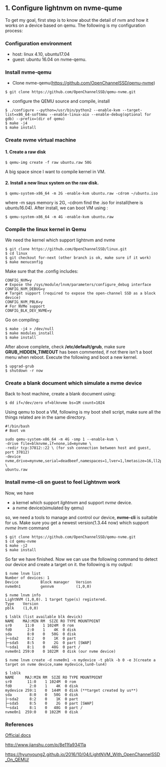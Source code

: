 ## 1. Configure lightnvm on nvme-qume
To get my goal, first step is to know about the detail of nvm and how it works on a device based on qemu. The following is my configuration process:
### Configuration environment
- host: linux 4.10, ubuntu17.04 
- guest: ubuntu 16.04 on nvme-qemu.

### Install nvme-qemu
* Clone nvme-qemu(https://github.com/OpenChannelSSD/qemu-nvme)

`$ git clone https://github.com/OpenChannelSSD/qemu-nvme.git `

* configure the QEMU source and compile, install

```
$ ./configure --python=/usr/bin/python2 --enable-kvm --target-list=x86_64-softmmu --enable-linux-aio --enable-debug(optional for gdb) --prefix=(dir of qemu) 
$ make -j4
$ make install
```  
### Create nvme virtual machine
#### 1. Create a raw disk
`$ qemu-img create -f raw ubuntu.raw 50G`

A big space since I want to compile kernel in VM.
#### 2. Install a new linux system on the raw disk.
`$ qemu-system-x86_64 -m 2G -enable-kvm ubuntu.raw -cdrom ~/ubuntu.iso `

where -m says memory is 2G, -cdrom find the .iso for install(here is ubuntu16.04). After install, we can boot VM using :

`$ qemu-system-x86_64 -m 4G -enable-kvm ubuntu.raw`
### Compile the linux kernel in Qemu
We need the kernel which support lightnvm and nvme

```
$ git clone https://github.com/OpenChannelSSD/linux.git
$ cd linux
$ git checkout for-next (other branch is ok, make sure if it work)
$ make menuconfig  
```
Make sure that the .config includes:

```
CONFIG_NVM=y
# Expose the /sys/module/lnvm/parameters/configure_debug interface
CONFIG_NVM_DEBUG=y
# Target support (required to expose the open-channel SSD as a block device)
CONFIG_NVM_PBLK=y    
# For NVMe support
CONFIG_BLK_DEV_NVME=y
```
Go on compiling:

```
$ make -j4 > /dev/null 
$ make modules_install 
$ make install
```
After above complete, check **/etc/default/grub**, make sure **GRUB\_HIDDEN\_TIMEOUT** has been commented, if not there isn't a boot menu when reboot. Execute the following and boot a new kernel.

```
$ upgrad-grub
$ shutdown -r now
``` 
### Create a blank document which simulate a nvme device

Back to host machine, create a blank document using:
 
`$ dd if=/dev/zero of=blknvme bs=1M count=1024`

Using qemu to boot a VM, following is my boot shell script, make sure all the things related are in the same directory.

```
#!/bin/bash
# Boot vm

sudo qemu-system-x86_64 -m 4G -smp 1 --enable-kvm \
-drive file=blknvme,if=none,id=mynvme \
-redir tcp:37812::22 \ (for ssh connection between host and guest, port 37812)
-device nvme,drive=mynvme,serial=deadbeef,namespaces=1,lver=1,lmetasize=16,ll2pmode=0,nlbaf=5,lba_index=3,mdts=10,lnum_lun=16,lnum_pln=2,lsec_size=4096,lsecs_per_pg=4,lpgs_per_blk=512,lbbtable=bbtable.qemu,lmetadata=meta.qemu,ldebug=1 \
ubuntu.raw
```
### Install nvme-cli on guest to feel Lightnvm work

Now, we have 
- a kernel which support *lightnvm* and support *nvme* device.
- a nvme device(simulated by qemu)

so, we need a tools to manage and control our device, **nvme-cli** is suitable for us. Make sure you get a newest version(1.3.44 now) which support *nvme lnvm* command

```
$ git clone https://github.com/OpenChannelSSD/qemu-nvme.git
$ cd qemu-nvme
$ make -j2
$ make install
```
So far we have finished. Now we can use the following command to detect our device and create a target on it.
the following is my output:

```
$ nvme lnvm list
Number of devices: 1
Device      	Block manager	Version
nvme0n1     	gennvm      	(1,0,0)

$ nvme lnvm info
LightNVM (1,0,0). 1 target type(s) registered.
Type	Version
pblk	(1,0,0)

$ lsblk (list available blk devick)
NAME    MAJ:MIN RM  SIZE RO TYPE MOUNTPOINT
sr0      11:0    1 1024M  0 rom  
fd0       2:0    1    4K  0 disk 
sda       8:0    0   50G  0 disk 
├─sda2    8:2    0    1K  0 part 
├─sda5    8:5    0    2G  0 part [SWAP]
└─sda1    8:1    0   48G  0 part /
nvme0n1 259:0    0 1022M  0 disk (our nvme device)

$ nvme lnvm create -d nvme0n1 -n mydevice -t pblk -b 0 -e 3(create a target on nvme device,name mydevice,lun0-lun4)

$ lsblk 
NAME     MAJ:MIN RM  SIZE RO TYPE MOUNTPOINT
sr0       11:0    1 1024M  0 rom  
fd0        2:0    1    4K  0 disk 
mydevice 259:1    0  144M  0 disk (**target created by us**)
sda        8:0    0   50G  0 disk 
├─sda2     8:2    0    1K  0 part 
├─sda5     8:5    0    2G  0 part [SWAP]
└─sda1     8:1    0   48G  0 part /
nvme0n1  259:0    0 1022M  0 disk 

```

### References
[Official docs](http://openchannelssd.readthedocs.io/en/latest/gettingstarted/)

http://www.jianshu.com/p/8e11fa93411a

https://hyunyoung2.github.io/2016/10/04/LightNVM_With_OpenChannelSSD_On_QEMU/

















